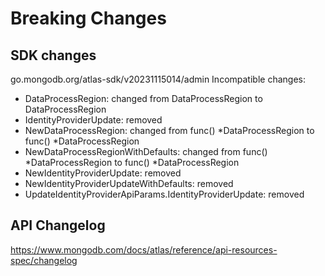 # Breaking Changes

## SDK changes

go.mongodb.org/atlas-sdk/v20231115014/admin
Incompatible changes:

- DataProcessRegion: changed from DataProcessRegion to DataProcessRegion
- IdentityProviderUpdate: removed
- NewDataProcessRegion: changed from func() *DataProcessRegion to func() *DataProcessRegion
- NewDataProcessRegionWithDefaults: changed from func() *DataProcessRegion to func() *DataProcessRegion
- NewIdentityProviderUpdate: removed
- NewIdentityProviderUpdateWithDefaults: removed
- UpdateIdentityProviderApiParams.IdentityProviderUpdate: removed

## API Changelog

https://www.mongodb.com/docs/atlas/reference/api-resources-spec/changelog
